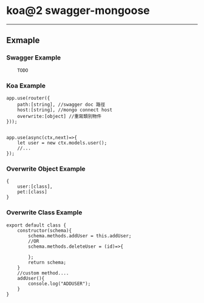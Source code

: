 # koa@2 swagger-mongoose

---

## Exmaple

### Swagger Example
```
	TODO
```

### Koa Example

```
app.use(router({
	path:[string], //swagger doc 路徑
	host:[string], //mongo connect host
	overwrite:[object] //重寫類別物件
}));


app.use(async(ctx,next)=>{
	let user = new ctx.models.user();
	//...
});
```

### Overwrite Object Example
```
{
	user:[class],
	pet:[class]
}
```

### Overwrite Class Example
```
export default class {
	constructor(schema){
		schema.methods.addUser = this.addUser;
		//OR
		schema.methods.deleteUser = (id)=>{
			
		};
		return schema;
	}
	//custom method....
	addUser(){
		console.log("ADDUSER");
	}
}
```
